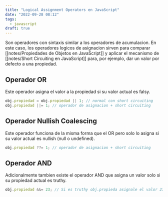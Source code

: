 ```yaml
---
title: "Logical Assignment Operators en JavaScript"
date: "2022-09-28 08:12"
tags: 
  - javascript
draft: true
---
```

Son operadores con sintaxis similar a los operadores de acumulacion. En este caso, los operadores logicos de asignacion sirven para comparar [[notes/Propiedades de Objetos en JavaScript]] y aplicar el mecanismo de [[notes/Short Circuiting en JavaScript]] para, por ejemplo, dar un valor por defecto a una propiedad.

## Operador OR
Este operador asigna el valor a la propiedad si su valor actual es falsy.

```JavaScript
obj.propiedad = obj.propiedad || 1; // normal con short circuiting
obj.propiedad ||= 1; // operador de asignacion + short circuiting
```

## Operador Nullish Coalescing
Este operador funciona de la misma forma que el OR pero solo lo asigna si su valor actual es nullish (null o undefined).

```JavaScript
obj.propiedad ??= 1; // operador de asignacion + short circuiting
```

## Operador AND
Adicionalmente tambien existe el operador AND que asigna un valor solo si su propiedad actual es truthy.

```JavaScript
obj.propiedad &&= 23; // Si es truthy obj.propieda asignale el valor 23
```